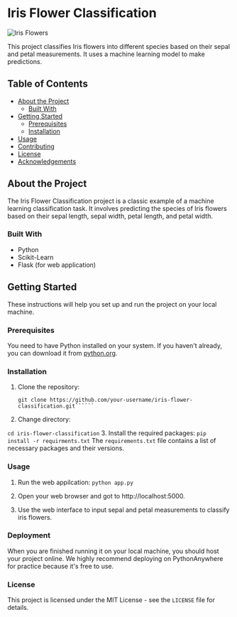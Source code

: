 # Iris Flower Classification

![Iris Flowers](https://repository-images.githubusercontent.com/158275423/9a32d741-51c7-4573-9799-8d933ee642c6)

This project classifies Iris flowers into different species based on their sepal and petal measurements. It uses a machine learning model to make predictions.

## Table of Contents

- [About the Project](#about-the-project)
  - [Built With](#built-with)
- [Getting Started](#getting-started)
  - [Prerequisites](#prerequisites)
  - [Installation](#installation)
- [Usage](#usage)
- [Contributing](#contributing)
- [License](#license)
- [Acknowledgements](#acknowledgements)

## About the Project

The Iris Flower Classification project is a classic example of a machine learning classification task. It involves predicting the species of Iris flowers based on their sepal length, sepal width, petal length, and petal width.

### Built With

- Python
- Scikit-Learn
- Flask (for web application)

## Getting Started

These instructions will help you set up and run the project on your local machine.

### Prerequisites

You need to have Python installed on your system. If you haven't already, you can download it from [python.org](https://www.python.org/downloads/).

### Installation

1. Clone the repository:

   ```
   git clone https://github.com/your-username/iris-flower-classification.git``````
2. Change directory:

  ```cd iris-flower-classification```
3. Install the required packages:
  ```pip install -r requirments.txt```
   The `requirements.txt` file contains a list of necessary packages and their versions.
  
### Usage
1. Run the web appilcation:
    ```python app.py```
2. Open your web browser and got to http://localhost:5000.

3. Use the web interface to input sepal and petal measurements to classify iris flowers.

### Deployment
When you are finished running it on your local machine, you should host your project online. We highly recommend deploying on PythonAnywhere for practice because it's free to use.

### License
This project is licensed under the MIT License - see the `LICENSE` file for details.